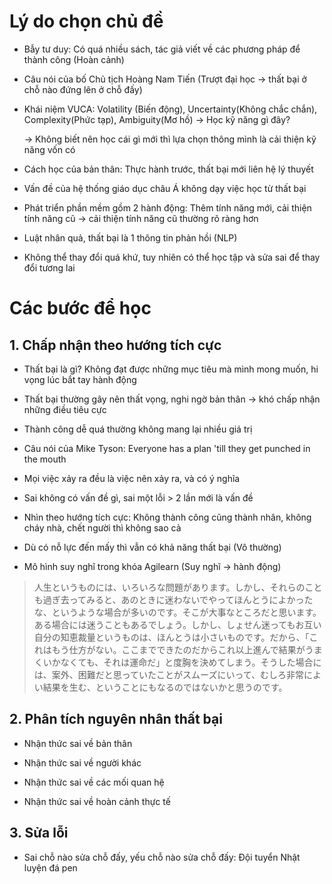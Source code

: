 # Lý do chọn chủ đề
- Bẫy tư duy: Có quá nhiều sách, tác giả viết về các phương pháp để thành công (Hoàn cảnh)

- Câu nói của bố Chủ tịch Hoàng Nam Tiến (Trượt đại học -> thất bại ở chỗ nào đứng lên ở chỗ đấy)
  
- Khái niệm VUCA: Volatility (Biến động), Uncertainty(Không chắc chắn), Complexity(Phức tạp), Ambiguity(Mơ hồ) -> Học kỹ năng gì đây? 

    → Không biết nên học cái gì mới thì lựa chọn thông mình là cải thiện kỹ năng vốn có
   
- Cách học của bản thân: Thực hành trước, thất bại mới liên hệ lý thuyết
  
- Vấn đề của hệ thống giáo dục châu Á không dạy việc học từ thất bại
   
- Phát triển phần mềm gồm 2 hành động: Thêm tính năng mới, cải thiện tính năng cũ -> cải thiện tính năng cũ thường rõ ràng hơn
  
- Luật nhân quả, thất bại là 1 thông tin phản hồi (NLP)
  
- Không thể thay đổi quá khứ, tuy nhiên có thể học tập và sửa sai để thay đổi tương lai

# Các bước để học
## 1. Chấp nhận theo hướng tích cực

- Thất bại là gì? Không đạt được những mục tiêu mà mình mong muốn, hi vọng lúc bắt tay hành động
  
- Thất bại thường gây nên thất vọng, nghi ngờ bản thân -> khó chấp nhận những điều tiêu cực

- Thành công dễ quá thường không mang lại nhiều giá trị

- Câu nói của Mike Tyson: Everyone has a plan 'till they get punched in the mouth
  
- Mọi việc xảy ra đều là việc nên xảy ra, và có ý nghĩa

- Sai không có vấn đề gì, sai một lỗi > 2 lần mới là vấn đề
  
- Nhìn theo hướng tích cực: Không thành công cũng thành nhân, không cháy nhà, chết người thì không sao cả

- Dù có nỗ lực đến mấy thì vẫn có khả năng thất bại (Vô thường)

- Mô hình suy nghĩ trong khóa Agilearn (Suy nghĩ -> hành động)
  
> 人生というものには、いろいろな問題があります。しかし、それらのことも過ぎ去ってみると、あのときに迷わないでやってほんとうによかったな、というような場合が多いのです。そこが大事なところだと思います。ある場合には迷うこともあるでしょう。しかし、しょせん迷ってもお互い自分の知恵裁量というものは、ほんとうは小さいものです。だから、「これはもう仕方がない。ここまでできたのだからこれ以上進んで結果がうまくいかなくても、それは運命だ」と度胸を決めてしまう。そうした場合には、案外、困難だと思っていたことがスムーズにいって、むしろ非常によい結果を生む、ということにもなるのではないかと思うのです。


## 2. Phân tích nguyên nhân thất bại

- Nhận thức sai về bản thân
  
- Nhận thức sai về người khác
  
- Nhận thức sai về các mối quan hệ
  
- Nhận thức sai về hoàn cảnh thực tế 
  

## 3. Sửa lỗi

- Sai chỗ nào sửa chỗ đấy, yếu chỗ nào sửa chỗ đấy: Đội tuyển Nhật luyện đá pen